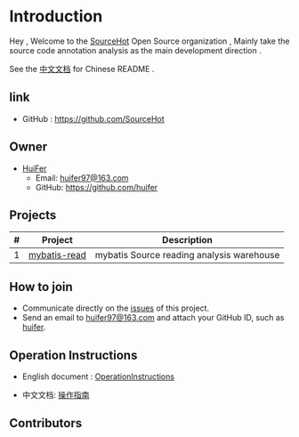 # Introduction

Hey , Welcome to the [SourceHot](https://github.com/SourceHot) Open Source organization , Mainly take the source code annotation analysis as the main development direction . 



See the [中文文档](README_CN.md) for Chinese README .

## link

- GitHub : https://github.com/SourceHot

## Owner

- [HuiFer](https://github.com/huifer)
  - Email: huifer97@163.com
  - GitHub: https://github.com/huifer

## Projects



| #    | Project                                                   | Description                               |
| ---- | --------------------------------------------------------- | ----------------------------------------- |
| 1    | [mybatis-read](https://github.com/SourceHot/mybatis-read) | mybatis Source reading analysis warehouse |



## How to join

- Communicate directly on the [issues](https://github.com/SourceHot/sourcehot.github.io/issues/1) of this project.
- Send an email to [huifer97@163.com](huifer97@163.com) and attach your GitHub ID, such as [huifer](https://github.com/huifer).





## Operation Instructions

- English document : [OperationInstructions](OperationInstructions.md)

- 中文文档: [操作指南](OperationInstructions_CN.md)

## Contributors